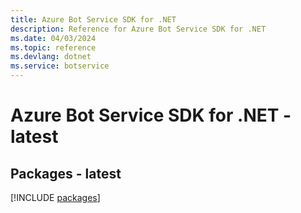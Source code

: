 ```yaml
---
title: Azure Bot Service SDK for .NET
description: Reference for Azure Bot Service SDK for .NET
ms.date: 04/03/2024
ms.topic: reference
ms.devlang: dotnet
ms.service: botservice
---
```

# Azure Bot Service SDK for .NET - latest
## Packages - latest
[!INCLUDE [packages](bot-service-index.md)]